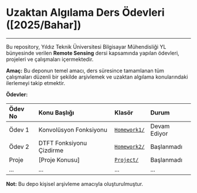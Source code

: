 # Uzaktan Algılama Ders Ödevleri ([2025/Bahar])
---

Bu repository, Yıldız Teknik Üniversitesi Bilgisayar Mühendisliği YL bünyesinde verilen **Remote Sensing** dersi kapsamında yapılan ödevleri, projeleri ve çalışmaları içermektedir.

**Amaç:**
Bu deponun temel amacı, ders süresince tamamlanan tüm çalışmaları düzenli bir şekilde arşivlemek ve uzaktan algılama konularındaki ilerlemeyi takip etmektir.

**Ödevler:**

| Ödev No | Konu Başlığı                      | Klasör        | Durum     |
| :------ | :-------------------------------- | :------------ | :-------- |
| Ödev 1  | Konvolüsyon Fonksiyonu            | [`Homework1/`](./Homework1) | Devam Ediyor |
| Ödev 2  | DTFT Fonksiyonu Çizdirme          | [`Homework2/`](./Homework2) | Başlanmadı |
| Proje   | [Proje Konusu]                    | [`Project/`](./Project) | Başlanmadı  |
| ...     | ...                               | ...           | ...       |


**Not:** Bu depo kişisel arşivleme amacıyla oluşturulmuştur.
